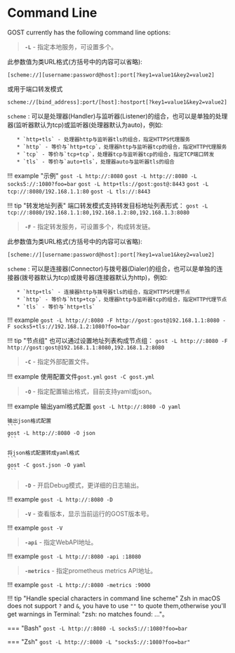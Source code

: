 # Command Line 

GOST currently has the following command line options:

> **`-L`** - 指定本地服务，可设置多个。

此参数值为类URL格式(方括号中的内容可以省略):

```
[scheme://][username:password@host]:port[?key1=value1&key2=value2]
```

或用于端口转发模式

```
scheme://[bind_address]:port/[host]:hostport[?key1=value1&key2=value2]
```

`scheme`
:      可以是处理器(Handler)与监听器(Listener)的组合，也可以是单独的处理器(监听器默认为tcp)或监听器(处理器默认为auto)，例如:

       * `http+tls` - 处理器http与监听器tls的组合，指定HTTPS代理服务
       * `http` - 等价与`http+tcp`，处理器http与监听器tcp的组合，指定HTTP代理服务
	   * `tcp` - 等价与`tcp+tcp`，处理器tcp与监听器tcp的组合，指定TCP端口转发
	   * `tls` - 等价与`auto+tls`，处理器auto与监听器tls的组合

!!! example "示例"
	```
	gost -L http://:8080
	```
	```
	gost -L http://:8080 -L socks5://:1080?foo=bar
	```
	```
	gost -L http+tls://gost:gost@:8443
	```
	```
	gost -L tcp://:8080/192.168.1.1:80
	```
	```
	gost -L tls://:8443
	```

!!! tip "转发地址列表"
    端口转发模式支持转发目标地址列表形式：
	```
	gost -L tcp://:8080/192.168.1.1:80,192.168.1.2:80,192.168.1.3:8080
	```

> **`-F`** - 指定转发服务，可设置多个，构成转发链。

此参数值为类URL格式(方括号中的内容可以省略):

```
[scheme://][username:password@host]:port[?key1=value1&key2=value2]
```

`scheme`
:      可以是连接器(Connector)与拨号器(Dialer)的组合，也可以是单独的连接器(拨号器默认为tcp)或拨号器(连接器默认为http)，例如:

       * `http+tls` - 连接器http与拨号器tls的组合，指定HTTPS代理节点
       * `http` - 等价与`http+tcp`，处理器http与监听器tcp的组合，指定HTTP代理节点
	   * `tls` - 等价与`http+tls`

!!! example
	```
    gost -L http://:8080 -F http://gost:gost@192.168.1.1:8080 -F socks5+tls://192.168.1.2:1080?foo=bar
	```

!!! tip "节点组"
    也可以通过设置地址列表构成节点组：
	```
	gost -L http://:8080 -F http://gost:gost@192.168.1.1:8080,192.168.1.2:8080
	```

> **`-C`** - 指定外部配置文件。

!!! example
    使用配置文件`gost.yml`
	```
    gost -C gost.yml
	```

> **`-O`** - 指定配置输出格式，目前支持yaml或json。

!!! example
	输出yaml格式配置
	```
	gost -L http://:8080 -O yaml
	```

	输出json格式配置
	```
    gost -L http://:8080 -O json
	```

	将json格式配置转成yaml格式
	```
	gost -C gost.json -O yaml
	```

> **`-D`** - 开启Debug模式，更详细的日志输出。

!!! example
	```
	gost -L http://:8080 -D
	```

> **`-V`** - 查看版本，显示当前运行的GOST版本号。

!!! example
    ```
	gost -V
	```

> **`-api`** - 指定WebAPI地址。

!!! example
	```
	gost -L http://:8080 -api :18080
	```

> **`-metrics`** - 指定prometheus metrics API地址。

!!! example
    ```
	gost -L http://:8080 -metrics :9000
	```

!!! tip "Handle special characters in command line scheme"
    Zsh in macOS does not support `?` and `&`, you have to use `""` to quote them,otherwise you'll get warnings in Terminal: "zsh: no matches found: ..."。

=== "Bash"
    ```
	gost -L http://:8080 -L socks5://:1080?foo=bar
	```

=== "Zsh"
    ```
	gost -L http://:8080 -L "socks5://:1080?foo=bar"
	```

